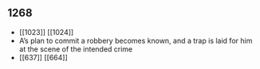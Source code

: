 ## 1268
- [[1023]] [[1024]] 
- A’s plan to commit a robbery becomes known, and a trap is laid for him at the scene of the intended crime
- [[637]] [[664]] 

